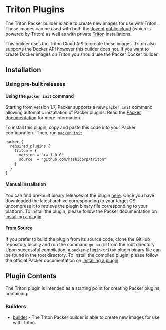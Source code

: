 # Triton Plugins

The Triton Packer builder is able to create new images for use with Triton.
These images can be used with both the
[Joyent public cloud](https://www.joyent.com/) (which is powered by Triton) as
well as with private [Triton](https://github.com/joyent/triton) installations.

This builder uses the Triton Cloud API to create these images. Triton also
supports the Docker API however this builder does not. If you want to create
Docker images on Triton you should use the Packer Docker builder.

## Installation

### Using pre-built releases

#### Using the `packer init` command

Starting from version 1.7, Packer supports a new `packer init` command allowing
automatic installation of Packer plugins. Read the
[Packer documentation](https://www.packer.io/docs/commands/init) for more information.

To install this plugin, copy and paste this code into your Packer configuration .
Then, run [`packer init`](https://www.packer.io/docs/commands/init).

```hcl
packer {
  required_plugins {
    triton = {
      version = ">= 1.0.0"
      source  = "github.com/hashicorp/triton"
    }
  }
}
```

#### Manual installation

You can find pre-built binary releases of the plugin [here](https://github.com/hashicorp/packer-plugin-triton/releases).
Once you have downloaded the latest archive corresponding to your target OS,
uncompress it to retrieve the plugin binary file corresponding to your platform.
To install the plugin, please follow the Packer documentation on
[installing a plugin](https://www.packer.io/docs/extending/plugins/#installing-plugins).


#### From Source

If you prefer to build the plugin from its source code, clone the GitHub
repository locally and run the command `go build` from the root
directory. Upon successful compilation, a `packer-plugin-triton` plugin
binary file can be found in the root directory.
To install the compiled plugin, please follow the official Packer documentation
on [installing a plugin](https://www.packer.io/docs/extending/plugins/#installing-plugins).


## Plugin Contents

The Triton plugin is intended as a starting point for creating Packer plugins, containing:

### Builders

- [builder](/docs/builders/builder-triton.mdx) - The Triton Packer builder is
  able to create new images for use with Triton.